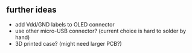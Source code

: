 ## further ideas
* add Vdd/GND labels to OLED connector
* use other micro-USB connector? (current choice is hard to solder by hand)
* 3D printed case? (might need larger PCB?)

